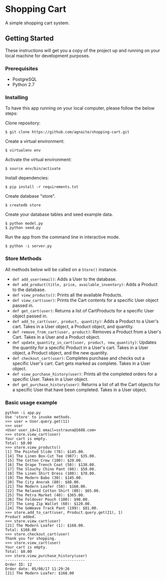 # Shopping Cart

A simple shopping cart system.

## Getting Started

These instructions will get you a copy of the project up and running on your local machine for development purposes.

### Prerequisites

- PostgreSQL
- Python 2.7

### Installing

To have this app running on your local computer, please follow the below steps:

Clone repository:
```
$ git clone https://github.com/agnaite/shopping-cart.git
```
Create a virtual environment:
```
$ virtualenv env
```
Activate the virtual environment:
```
$ source env/bin/activate
```
Install dependencies:
```
$ pip install -r requirements.txt
```
Create database "store".
```
$ createdb store
```
Create your database tables and seed example data.
```
$ python model.py
$ python seed.py
```
Run the app from the command line in interactive mode.
```
$ python -i server.py
```
<!-- 
## Running the tests

Explain how to run the automated tests for this system
 -->

### Store Methods

All methods below will be called on a `Store()` instance.

* `def add_user(email)`: Adds a User to the database.
* `def add_product(title, price, available_inventory)`: Adds a Product to the database.
* `def view_products()`: Prints all the available Products.
* `def view_cart(user)`: Prints the Cart contents for a specific User object passed in.
* `def get_cart(user)`: Returns a list of CartProducts for a specific User object passed in.
* `def add_to_cart(user, product, quantity)`: Adds a Product to a User's cart. Takes in a User object, a Product object, and quantity.
* `def remove_from_cart(user, product)`: Removes a Product from a User's Cart. Takes in a User and a Product object.
* `def update_quantity_in_cart(user, product, new_quantity)`: Updates the quantity for a specific Product in a User's cart. Takes in a User object, a Product object, and the new quantity.
* `def checkout_cart(user)`: Completes purchase and checks out a specific User's cart. Cart gets marked as complete. Takes in a User object.
* `def view_purchase_history(user)`: Prints all the completed orders for a specific User. Takes in a User object.
* `def get_purchase_history(user)`: Returns a list of all the Cart objects for a specific User that have been completed. Takes in a User object.

### Basic usage example

```
python -i app.py
Use 'store' to invoke methods.
>>> user = User.query.get(11)
>>> user
<User user_id=11 email=sstrauna@1688.com>
>>> store.view_cart(user)
Your cart is empty.
Total: $0.00
>>> store.view_products()
[1] The Pointed Slide (78): $145.00.
[14] The Linen Box-Cut Tee (987): $35.00.
[15] The Cotton Crew (100): $20.00.
[16] The Drape Trench Coat (50): $138.00.
[17] The Slouchy Chino Pant (80): $58.00.
[18] The Linen Shirt Dress (100): $78.00.
[19] The Modern Babo (30): $145.00.
[20] The City Anorak (80): $88.00.
[21] The Modern Loafer (50): $168.00.
[22] The Relaxed Cotton Shirt (80): $65.00.
[25] The Petra Market (40): $365.00.
[26] The Foldover Pouch (100): $98.00.
[27] The Long Zip Wallet (60): $120.00.
[24] The GoWeave Track Pant (199): $81.00.
>>> store.add_to_cart(user, Product.query.get(21), 1)
Product added.
>>> store.view_cart(user)
[21] The Modern Loafer (1): $168.00.
Total: $168.00
>>> store.checkout_cart(user)
Thank you for shopping.
>>> store.view_cart(user)
Your cart is empty.
Total: $0.00
>>> store.view_purchase_history(user)
------------------------------------
Order ID: 12
Order date: 05/08/17 11:29:26
[21] The Modern Loafer: $168.00
```

